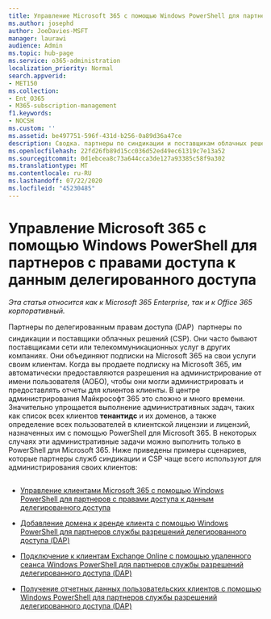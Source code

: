```yaml
---
title: Управление Microsoft 365 с помощью Windows PowerShell для партнеров с правами доступа к данным делегированного доступа
ms.author: josephd
author: JoeDavies-MSFT
manager: laurawi
audience: Admin
ms.topic: hub-page
ms.service: o365-administration
localization_priority: Normal
search.appverid:
- MET150
ms.collection:
- Ent_O365
- M365-subscription-management
f1.keywords:
- NOCSH
ms.custom: ''
ms.assetid: be497751-596f-431d-b256-0a89d36a47ce
description: Сводка. партнеры по синдикации и поставщикам облачных решений (CSP) могут использовать Windows PowerShell для управления клиентскими клиентами Microsoft 365.
ms.openlocfilehash: 22fd26fb89d15cc036d52ed49ec61319c7e13a52
ms.sourcegitcommit: 0d1ebcea8c73a644cca3de127a93385c58f9a302
ms.translationtype: MT
ms.contentlocale: ru-RU
ms.lasthandoff: 07/22/2020
ms.locfileid: "45230485"
---
```

# <a name="manage-microsoft-365-with-windows-powershell-for-delegated-access-permissions-dap-partners"></a>Управление Microsoft 365 с помощью Windows PowerShell для партнеров с правами доступа к данным делегированного доступа

*Эта статья относится как к Microsoft 365 Enterprise, так и к Office 365 корпоративный.*

Партнеры по делегированным правам доступа (DAP)  партнеры по синдикации и поставщики облачных решений (CSP). Они часто бывают поставщиками сети или телекоммуникационных услуг в других компаниях. Они объединяют подписки на Microsoft 365 на свои услуги своим клиентам. Когда вы продаете подписку на Microsoft 365, им автоматически предоставляются разрешения на администрирование от имени пользователя (АОБО), чтобы они могли администрировать и предоставлять отчеты для клиентов клиенты. В центре администрирования Майкрософт 365 это сложно и много времени. Значительно упрощается выполнение административных задач, таких как список всех клиентов **тенантидс** и их доменов, а также определение всех пользователей в клиентской лицензии и лицензий, назначенных им с помощью PowerShell для Microsoft 365. В некоторых случаях эти административные задачи можно выполнить только в PowerShell для Microsoft 365. Ниже приведены примеры сценариев, которые партнеры служб синдикации и CSP чаще всего используют для администрирования своих клиентов:
  
## 

- [Управление клиентами Microsoft 365 с помощью Windows PowerShell для партнеров с правами доступа к данным делегированного доступа](manage-office-365-tenants-with-windows-powershell-for-delegated-access-permissio.md)
    
- [Добавление домена к аренде клиента с помощью Windows PowerShell для партнеров службы разрешений делегированного доступа (DAP)](add-a-domain-to-a-client-tenancy-with-windows-powershell-for-delegated-access-pe.md)
    
- [Подключение к клиентам Exchange Online с помощью удаленного сеанса Windows PowerShell для партнеров службы разрешений делегированного доступа (DAP)](connect-to-exchange-online-tenants-with-remote-windows-powershell-for-delegated.md)
    
- [Получение отчетных данных пользовательских клиентов с помощью Windows PowerShell для партнеров службы разрешений делегированного доступа (DAP)](retrieve-customer-tenant-reporting-data-with-windows-powershell-for-delegated-ac.md)
    

    

